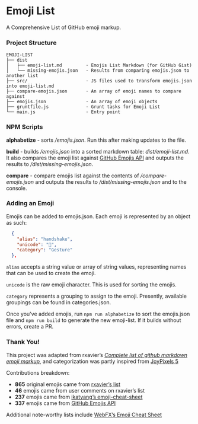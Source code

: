 # Emoji List
A Comprehensive List of GitHub emoji markup.


### Project Structure

```
EMOJI-LIST
├── dist
│   ├── emoji-list.md         · Emojis List Markdown (for GitHub Gist)
│   └── missing-emojis.json   · Results from comparing emojis.json to another list
├── src/                      · JS files used to transform emojis.json into emoji-list.md
├── compare-emojis.json       · An array of emoji names to compare against
├── emojis.json               · An array of emoji objects
├── gruntfile.js              · Grunt tasks for Emoji List
└── main.js                   · Entry point
```


### NPM Scripts
**alphabetize** - sorts _/emojis.json_. Run this after making updates to the file.

**build** - builds _/emojis.json_ into a sorted markdown table: _dist/emoji-list.md_. It also compares the emoji list against [GitHub Emojis API](https://api.github.com/emojis) and outputs the results to _/dist/missing-emojis.json_.

**compare** - compare emojis list against the contents of _/compare-emojis.json_ and outputs the results to _/dist/missing-emojis.json_ and to the console.


### Adding an Emoji
Emojis can be added to emojis.json. Each emoji is represented by an object as such:

```json
  {
    "alias": "handshake",
    "unicode": "🤝",
    "category": "Gesture"
  },
```

`alias` accepts a string value or array of string values, representing names that can be used to create the emoji.

`unicode` is the raw emoji character. This is used for sorting the emojis.

`category` represents a grouping to assign to the emoji. Presently, available groupings can be found in categories.json.

Once you've added emojis, run `npm run alphabetize` to sort the emojis.json file and `npm run build` to generate the new emoji-list. If it builds without errors, create a PR.


### Thank You!

This project was adapted from rxavier’s _[Complete list of github markdown emoji markup](https://gist.github.com/rxaviers/7360908)_, and categorization was partly inspired from [JoyPixels 5](https://www.joypixels.com/emoji)

Contributions breakdown:

* **865** original emojis came from [rxavier’s list](https://gist.github.com/rxaviers/7360908)
* **46** emojis came from user comments on rxavier’s list
* **237** emojis came from [ikatyang’s emoji-cheat-sheet](https://github.com/ikatyang/emoji-cheat-sheet/)
* **337** emojis came from [GitHub Emojis API](https://api.github.com/emojis)

Additional note-worthy lists include [WebFX’s Emoji Cheat Sheet](https://www.webfx.com/tools/emoji-cheat-sheet/)
